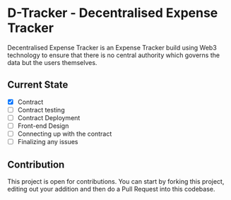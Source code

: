 # D-Tracker - Decentralised Expense Tracker 

Decentralised Expense Tracker is an Expense Tracker build using Web3 technology to ensure that there is no central authority which governs the data but the users themselves.

## Current State

- [x] Contract
- [ ] Contract testing
- [ ] Contract Deployment
- [ ] Front-end Design
- [ ] Connecting up with the contract
- [ ] Finalizing any issues

## Contribution

This project is open for contributions. You can start by forking this project, editing out your addition and then do a Pull Request into this codebase. 
